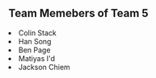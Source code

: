 <!DOCTYPE html>
<html>
  <h1> 
    <title> 
      Test of Github 
    </title>
  </h1>
  <body>
    <h2> Team Memebers of Team 5 </h2>
    <li> 
      Colin Stack
      </li>
    <li>
      Han Song
    </li>
    <li>
      Ben Page
    </li>
    <li>
      Matiyas I'd
      </li>
    <li>
      Jackson Chiem
    </li>
  </body>
</html>
